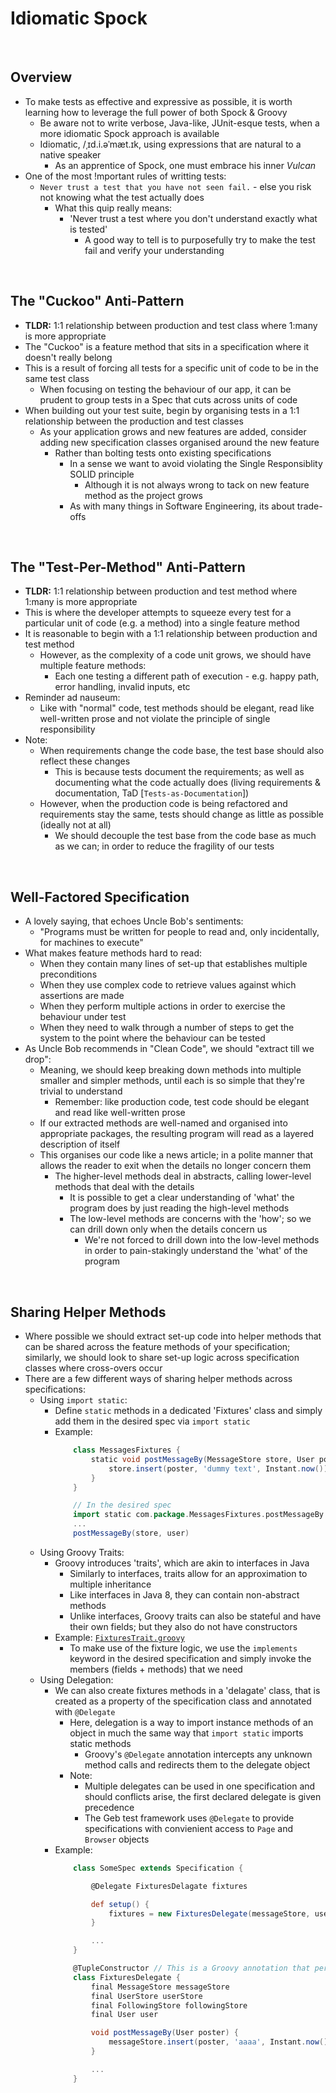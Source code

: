 # Idiomatic Spock

<br>

## Overview
* To make tests as effective and expressive as possible, it is worth learning how to leverage the full power of both Spock & Groovy
    * Be aware not to write verbose, Java-like, JUnit-esque tests, when a more idiomatic Spock approach is available
    * Idiomatic, /ˌɪd.i.əˈmæt.ɪk, using expressions that are natural to a native speaker
        * As an apprentice of Spock, one must embrace his inner *Vulcan*
* One of the most !mportant rules of writting tests:
    * `Never trust a test that you have not seen fail.` - else you risk not knowing what the test actually does
        * What this quip really means:
            * 'Never trust a test where you don't understand exactly what is tested'
                * A good way to tell is to purposefully try to make the test fail and verify your understanding

<br>

## The "Cuckoo" Anti-Pattern
* **TLDR:** 1:1 relationship between production and test class where 1:many is more appropriate
* The "Cuckoo" is a feature method that sits in a specification where it doesn't really belong
* This is a result of forcing all tests for a specific unit of code to be in the same test class
    * When focusing on testing the behaviour of our app, it can be prudent to group tests in a Spec that cuts across units of code
* When building out your test suite, begin by organising tests in a 1:1 relationship between the production and test classes
    * As your application grows and new features are added, consider adding new specification classes organised around the new feature
        * Rather than bolting tests onto existing specifications
            * In a sense we want to avoid violating the Single Responsiblity SOLID principle
                * Although it is not always wrong to tack on new feature method as the project grows
            * As with many things in Software Engineering, its about trade-offs

<br>

## The "Test-Per-Method" Anti-Pattern
* **TLDR:** 1:1 relationship between production and test method where 1:many is more appropriate
* This is where the developer attempts to squeeze every test for a particular unit of code (e.g. a method) into a single feature method
* It is reasonable to begin with a 1:1 relationship between production and test method
    * However, as the complexity of a code unit grows, we should have multiple feature methods:
        * Each one testing a different path of execution - e.g. happy path, error handling, invalid inputs, etc
* Reminder ad nauseum:
    * Like with "normal" code, test methods should be elegant, read like well-written prose and not violate the principle of single responsibility
* Note:
    * When requirements change the code base, the test base should also reflect these changes
        * This is because tests document the requirements; as well as documenting what the code actually does (living requirements & documentation, TaD [`Tests-as-Documentation`])
    * However, when the production code is being refactored and requirements stay the same, tests should change as little as possible (ideally not at all)
        * We should decouple the test base from the code base as much as we can; in order to reduce the fragility of our tests

<br>

## Well-Factored Specification
* A lovely saying, that echoes Uncle Bob's sentiments:
    * "Programs must be written for people to read and, only incidentally, for machines to execute"
* What makes feature methods hard to read:
    * When they contain many lines of set-up that establishes multiple preconditions
    * When they use complex code to retrieve values against which assertions are made
    * When they perform multiple actions in order to exercise the behaviour under test
    * When they need to walk through a number of steps to get the system to the point where the behaviour can be tested
* As Uncle Bob recommends in "Clean Code", we should "extract till we drop":
    * Meaning, we should keep breaking down methods into multiple smaller and simpler methods, until each is so simple that they're trivial to understand
        * Remember: like production code, test code should be elegant and read like well-written prose
    * If our extracted methods are well-named and organised into appropriate packages, the resulting program will read as a layered description of itself
    * This organises our code like a news article; in a polite manner that allows the reader to exit when the details no longer concern them
        * The higher-level methods deal in abstracts, calling lower-level methods that deal with the details
            * It is possible to get a clear understanding of 'what' the program does by just reading the high-level methods
            * The low-level methods are concerns with the 'how'; so we can drill down only when the details concern us
                * We're not forced to drill down into the low-level methods in order to pain-stakingly understand the 'what' of the program

<br>

## Sharing Helper Methods
* Where possible we should extract set-up code into helper methods that can be shared across the feature methods of your specification; similarly, we should look to share set-up logic across specification classes where cross-overs occur
* There are a few different ways of sharing helper methods across specifications:
    * Using `import static`:
        * Define `static` methods in a dedicated 'Fixtures' class and simply add them in the desired spec via `import static`
        * Example:
            ```groovy
                class MessagesFixtures {
                    static void postMessageBy(MessageStore store, User poster) {
                        store.insert(poster, 'dummy text', Instant.now())
                    }
                }

                // In the desired spec
                import static com.package.MessagesFixtures.postMessageBy
                ...
                postMessageBy(store, user)
            ``` 
    * Using Groovy Traits:
        * Groovy introduces 'traits', which are akin to interfaces in Java
            * Similarly to interfaces, traits allow for an approximation to multiple inheritance
            * Like interfaces in Java 8, they can contain non-abstract methods
            * Unlike interfaces, Groovy traits can also be stateful and have their own fields; but they also do not have constructors
        * Example: [`FixturesTrait.groovy`](../../projects/squawker/src/test/groovy/com/jrsmiffy/spock/squawker/FixturesTrait.groovy)
            * To make use of the fixture logic, we use the `implements` keyword in the desired specification and simply invoke the members (fields + methods) that we need 
    * Using Delegation:
        * We can also create fixtures methods in a 'delagate' class, that is created as a property of the specification class and annotated with `@Delegate`
            * Here, delegation is a way to import instance methods of an object in much the same way that `import static` imports static methods
                * Groovy's `@Delegate` annotation intercepts any unknown method calls and redirects them to the delegate object
            * Note:
                * Multiple delegates can be used in one specification and should conflicts arise, the first declared delegate is given precedence
                * The Geb test framework uses `@Delegate` to provide specifications with convienient access to `Page` and `Browser` objects
        * Example:
            ```groovy
                class SomeSpec extends Specification {

                    @Delegate FixturesDelagate fixtures

                    def setup() {
                        fixtures = new FixturesDelegate(messageStore, userStore, followingStore, user)
                    }

                    ...
                }

                @TupleConstructor // This is a Groovy annotation that performs a similar role to Lombok's @AllArgsConstructor
                class FixturesDelegate {
                    final MessageStore messageStore
                    final UserStore userStore
                    final FollowingStore followingStore
                    final User user

                    void postMessageBy(User poster) {
                        messageStore.insert(poster, 'aaaa', Instant.now())
                    }

                    ...
                }
            ```